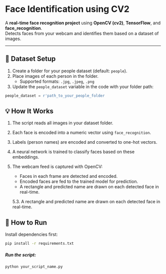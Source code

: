 # Face Identification using CV2

A **real-time face recognition project** using **OpenCV (cv2)**, **TensorFlow**, and **face_recognition**.  
Detects faces from your webcam and identifies them based on a dataset of images.

---

## 📁 Dataset Setup

1. Create a folder for your people dataset (default: `people`).
2. Place images of each person in the folder.  
   - Supported formats: `.jpg`, `.jpeg`, `.png`
3. Update the `people_dataset` variable in the code with your folder path:
```python
people_dataset = r'path_to_your_people_folder
```

## 💡 How It Works

1. The script reads all images in your dataset folder.
2. Each face is encoded into a numeric vector using `face_recognition`.
3. Labels (person names) are encoded and converted to one-hot vectors.
4. A neural network is trained to classify faces based on these embeddings.
5. The webcam feed is captured with OpenCV:
   - Faces in each frame are detected and encoded.
   - Encoded faces are fed to the trained model for prediction.
   - A rectangle and predicted name are drawn on each detected face in real-time.

   5.3. A rectangle and predicted name are drawn on each detected face in real-time.



## 🚀 How to Run

Install dependencies first:
```bash
pip install -r requirements.txt
```

##### Run the script:
```bash
python your_script_name.py
```

